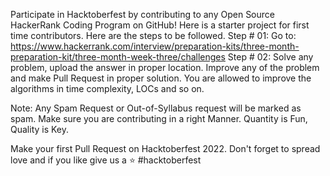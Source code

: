 Participate in Hacktoberfest by contributing to any Open Source HackerRank Coding Program on GitHub! Here is a starter project for first time contributors. 
Here are the steps to be followed.
Step # 01:
Go to: https://www.hackerrank.com/interview/preparation-kits/three-month-preparation-kit/three-month-week-three/challenges
Step # 02:
Solve any problem, upload the answer in proper location. Improve any of the problem and make Pull Request in proper solution. You are allowed to improve the algorithms in time complexity, LOCs and so on.

Note: Any Spam Request or Out-of-Syllabus request will be marked as spam. Make sure you are contributing in a right Manner. Quantity is Fun, Quality is Key.

Make your first Pull Request on Hacktoberfest 2022. Don't forget to spread love and if you like give us a ⭐️
#hacktoberfest
